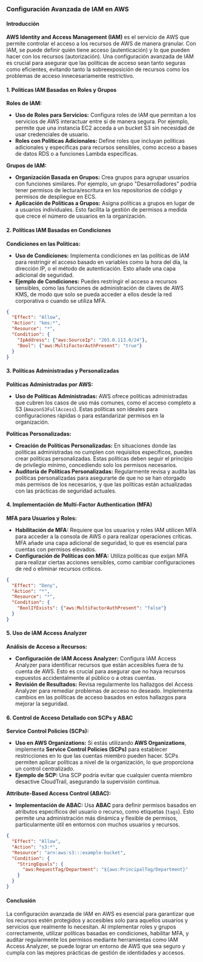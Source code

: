 ### Configuración Avanzada de IAM en AWS

#### Introducción

**AWS Identity and Access Management (IAM)** es el servicio de AWS que permite controlar el acceso a los recursos de AWS de manera granular. Con IAM, se puede definir quién tiene acceso (autenticación) y lo que pueden hacer con los recursos (autorización). Una configuración avanzada de IAM es crucial para asegurar que las políticas de acceso sean tanto seguras como eficientes, evitando tanto la sobreexposición de recursos como los problemas de acceso innecesariamente restrictivo.

#### 1. Políticas IAM Basadas en Roles y Grupos

**Roles de IAM:**
- **Uso de Roles para Servicios:** Configura roles de IAM que permitan a los servicios de AWS interactuar entre sí de manera segura. Por ejemplo, permite que una instancia EC2 acceda a un bucket S3 sin necesidad de usar credenciales de usuario.
- **Roles con Políticas Adicionales:** Define roles que incluyan políticas adicionales y específicas para recursos sensibles, como acceso a bases de datos RDS o a funciones Lambda específicas.

**Grupos de IAM:**
- **Organización Basada en Grupos:** Crea grupos para agrupar usuarios con funciones similares. Por ejemplo, un grupo "Desarrolladores" podría tener permisos de lectura/escritura en los repositorios de código y permisos de despliegue en ECS.
- **Aplicación de Políticas a Grupos:** Asigna políticas a grupos en lugar de a usuarios individuales. Esto facilita la gestión de permisos a medida que crece el número de usuarios en la organización.

#### 2. Políticas IAM Basadas en Condiciones

**Condiciones en las Políticas:**
- **Uso de Condiciones:** Implementa condiciones en las políticas de IAM para restringir el acceso basado en variables como la hora del día, la dirección IP, o el método de autenticación. Esto añade una capa adicional de seguridad.
- **Ejemplo de Condiciones:** Puedes restringir el acceso a recursos sensibles, como las funciones de administración de claves de AWS KMS, de modo que solo se pueda acceder a ellos desde la red corporativa o cuando se utiliza MFA.

```json
{
  "Effect": "Allow",
  "Action": "kms:*",
  "Resource": "*",
  "Condition": {
    "IpAddress": {"aws:SourceIp": "203.0.113.0/24"},
    "Bool": {"aws:MultiFactorAuthPresent": "true"}
  }
}
```

#### 3. Políticas Administradas y Personalizadas

**Políticas Administradas por AWS:**
- **Uso de Políticas Administradas:** AWS ofrece políticas administradas que cubren los casos de uso más comunes, como el acceso completo a S3 (`AmazonS3FullAccess`). Estas políticas son ideales para configuraciones rápidas o para estandarizar permisos en la organización.

**Políticas Personalizadas:**
- **Creación de Políticas Personalizadas:** En situaciones donde las políticas administradas no cumplen con requisitos específicos, puedes crear políticas personalizadas. Estas políticas deben seguir el principio de privilegio mínimo, concediendo solo los permisos necesarios.
- **Auditoría de Políticas Personalizadas:** Regularmente revisa y audita las políticas personalizadas para asegurarte de que no se han otorgado más permisos de los necesarios, y que las políticas están actualizadas con las prácticas de seguridad actuales.

#### 4. Implementación de Multi-Factor Authentication (MFA)

**MFA para Usuarios y Roles:**
- **Habilitación de MFA:** Requiere que los usuarios y roles IAM utilicen MFA para acceder a la consola de AWS o para realizar operaciones críticas. MFA añade una capa adicional de seguridad, lo que es esencial para cuentas con permisos elevados.
- **Configuración de Políticas con MFA:** Utiliza políticas que exijan MFA para realizar ciertas acciones sensibles, como cambiar configuraciones de red o eliminar recursos críticos.

```json
{
  "Effect": "Deny",
  "Action": "*",
  "Resource": "*",
  "Condition": {
    "BoolIfExists": {"aws:MultiFactorAuthPresent": "false"}
  }
}
```

#### 5. Uso de IAM Access Analyzer

**Análisis de Acceso a Recursos:**
- **Configuración de IAM Access Analyzer:** Configura IAM Access Analyzer para identificar recursos que están accesibles fuera de tu cuenta de AWS. Esto es crucial para asegurar que no haya recursos expuestos accidentalmente al público o a otras cuentas.
- **Revisión de Resultados:** Revisa regularmente los hallazgos del Access Analyzer para remediar problemas de acceso no deseado. Implementa cambios en las políticas de acceso basados en estos hallazgos para mejorar la seguridad.

#### 6. Control de Acceso Detallado con SCPs y ABAC

**Service Control Policies (SCPs):**
- **Uso en AWS Organizations:** Si estás utilizando **AWS Organizations**, implementa **Service Control Policies (SCPs)** para establecer restricciones en lo que las cuentas miembro pueden hacer. SCPs permiten aplicar políticas a nivel de la organización, lo que proporciona un control centralizado.
- **Ejemplo de SCP:** Una SCP podría evitar que cualquier cuenta miembro desactive CloudTrail, asegurando la supervisión continua.

**Attribute-Based Access Control (ABAC):**
- **Implementación de ABAC:** Usa **ABAC** para definir permisos basados en atributos específicos del usuario o recurso, como etiquetas (`tags`). Esto permite una administración más dinámica y flexible de permisos, particularmente útil en entornos con muchos usuarios y recursos.
  
```json
{
  "Effect": "Allow",
  "Action": "s3:*",
  "Resource": "arn:aws:s3:::example-bucket",
  "Condition": {
    "StringEquals": {
      "aws:RequestTag/Department": "${aws:PrincipalTag/Department}"
    }
  }
}
```

#### Conclusión

La configuración avanzada de IAM en AWS es esencial para garantizar que los recursos estén protegidos y accesibles solo para aquellos usuarios y servicios que realmente lo necesitan. Al implementar roles y grupos correctamente, utilizar políticas basadas en condiciones, habilitar MFA, y auditar regularmente los permisos mediante herramientas como IAM Access Analyzer, se puede lograr un entorno de AWS que sea seguro y cumpla con las mejores prácticas de gestión de identidades y accesos.
